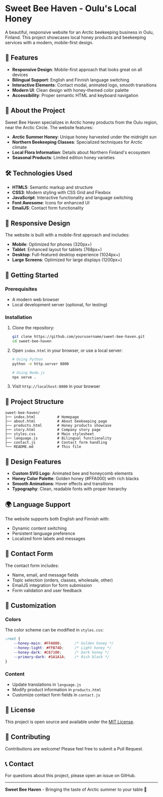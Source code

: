 # Sweet Bee Haven - Oulu's Local Honey

A beautiful, responsive website for an Arctic beekeeping business in Oulu, Finland. This project showcases local honey products and beekeeping services with a modern, mobile-first design.

## 🌟 Features

- **Responsive Design**: Mobile-first approach that looks great on all devices
- **Bilingual Support**: English and Finnish language switching
- **Interactive Elements**: Contact modal, animated logo, smooth transitions
- **Modern UI**: Clean design with honey-themed color palette
- **Accessibility**: Proper semantic HTML and keyboard navigation

## 🍯 About the Project

Sweet Bee Haven specializes in Arctic honey products from the Oulu region, near the Arctic Circle. The website features:

- **Arctic Summer Honey**: Unique honey harvested under the midnight sun
- **Northern Beekeeping Classes**: Specialized techniques for Arctic climate
- **Local Flora Information**: Details about Northern Finland's ecosystem
- **Seasonal Products**: Limited edition honey varieties

## 🛠️ Technologies Used

- **HTML5**: Semantic markup and structure
- **CSS3**: Modern styling with CSS Grid and Flexbox
- **JavaScript**: Interactive functionality and language switching
- **Font Awesome**: Icons for enhanced UI
- **EmailJS**: Contact form functionality

## 📱 Responsive Design

The website is built with a mobile-first approach and includes:

- **Mobile**: Optimized for phones (320px+)
- **Tablet**: Enhanced layout for tablets (768px+)
- **Desktop**: Full-featured desktop experience (1024px+)
- **Large Screens**: Optimized for large displays (1200px+)

## 🚀 Getting Started

### Prerequisites
- A modern web browser
- Local development server (optional, for testing)

### Installation
1. Clone the repository:
   ```bash
   git clone https://github.com/yourusername/sweet-bee-haven.git
   cd sweet-bee-haven
   ```

2. Open `index.html` in your browser, or use a local server:
   ```bash
   # Using Python
   python -m http.server 8000
   
   # Using Node.js
   npx serve .
   ```

3. Visit `http://localhost:8000` in your browser

## 📁 Project Structure

```
sweet-bee-haven/
├── index.html          # Homepage
├── about.html          # About beekeeping page
├── products.html       # Honey products showcase
├── story.html          # Company story page
├── styles.css          # Main stylesheet
├── language.js         # Bilingual functionality
├── contact.js          # Contact form handling
└── README.md           # This file
```

## 🎨 Design Features

- **Custom SVG Logo**: Animated bee and honeycomb elements
- **Honey Color Palette**: Golden honey (#FFA000) with rich blacks
- **Smooth Animations**: Hover effects and transitions
- **Typography**: Clean, readable fonts with proper hierarchy

## 🌍 Language Support

The website supports both English and Finnish with:
- Dynamic content switching
- Persistent language preference
- Localized form labels and messages

## 📧 Contact Form

The contact form includes:
- Name, email, and message fields
- Topic selection (orders, classes, wholesale, other)
- EmailJS integration for form submission
- Form validation and user feedback

## 🔧 Customization

### Colors
The color scheme can be modified in `styles.css`:
```css
:root {
    --honey-main: #FFA000;      /* Golden honey */
    --honey-light: #FFB74D;     /* Light honey */
    --honey-dark: #C67100;      /* Dark honey */
    --primary-dark: #1A1A1A;    /* Rich black */
}
```

### Content
- Update translations in `language.js`
- Modify product information in `products.html`
- Customize contact form fields in `contact.js`

## 📄 License

This project is open source and available under the [MIT License](LICENSE).

## 🤝 Contributing

Contributions are welcome! Please feel free to submit a Pull Request.

## 📞 Contact

For questions about this project, please open an issue on GitHub.

---

**Sweet Bee Haven** - Bringing the taste of Arctic summer to your table 🍯 